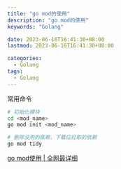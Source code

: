 ```yaml
---
title: "go mod的使用"
description: "go mod的使用"
keywords: "Golang"

date: 2023-06-16T16:41:30+08:00
lastmod: 2023-06-16T16:41:30+08:00

categories:
  - Golang
tags:
  - Golang
---
```


常用命令
```bash
# 初始化模块
cd <mod_name>
go mod init <mod_name>

# 删除没用的依赖，下载位拉取的依赖
go mod tidy
```

[go mod使用 | 全网最详细](https://zhuanlan.zhihu.com/p/482014524)